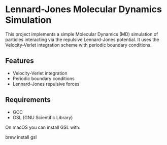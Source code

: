 # Lennard-Jones Molecular Dynamics Simulation

This project implements a simple Molecular Dynamics (MD) simulation of particles interacting via the repulsive Lennard-Jones potential. It uses the Velocity-Verlet integration scheme with periodic boundary conditions.

## Features

- Velocity-Verlet integration
- Periodic boundary conditions
- Lennard-Jones repulsive forces
  
## Requirements

- GCC
- GSL (GNU Scientific Library)

On macOS you can install GSL with:

brew install gsl
